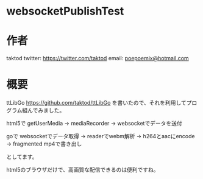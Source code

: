 # websocketPublishTest

# 作者

taktod
twitter: https://twitter.com/taktod
email: poepoemix@hotmail.com

# 概要

ttLibGo https://github.com/taktod/ttLibGo
を書いたので、それを利用してプログラム組んでみました。

html5で
getUserMedia -> mediaRecorder -> websocketでデータを送付

goで
websocketでデータ取得 -> readerでwebm解析 -> h264とaacにencode -> fragmented mp4で書き出し

としてます。

html5のブラウザだけで、高画質な配信できるのは便利ですね。